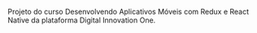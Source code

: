 Projeto do curso Desenvolvendo Aplicativos Móveis com Redux e React Native
da plataforma Digital Innovation One.

